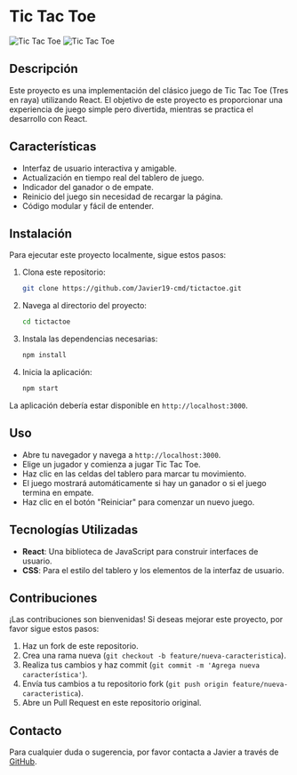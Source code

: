 
# Tic Tac Toe

![Tic Tac Toe](https://img.shields.io/badge/JavaScript-ES6%20%2B-brightgreen) ![Tic Tac Toe](https://img.shields.io/badge/React-17.0.2-blue)

## Descripción

Este proyecto es una implementación del clásico juego de Tic Tac Toe (Tres en raya) utilizando React. El objetivo de este proyecto es proporcionar una experiencia de juego simple pero divertida, mientras se practica el desarrollo con React.

## Características

- Interfaz de usuario interactiva y amigable.
- Actualización en tiempo real del tablero de juego.
- Indicador del ganador o de empate.
- Reinicio del juego sin necesidad de recargar la página.
- Código modular y fácil de entender.

## Instalación

Para ejecutar este proyecto localmente, sigue estos pasos:

1. Clona este repositorio:

   ```bash
   git clone https://github.com/Javier19-cmd/tictactoe.git
   ```

2. Navega al directorio del proyecto:

   ```bash
   cd tictactoe
   ```

3. Instala las dependencias necesarias:

   ```bash
   npm install
   ```

4. Inicia la aplicación:

   ```bash
   npm start
   ```

La aplicación debería estar disponible en `http://localhost:3000`.

## Uso

- Abre tu navegador y navega a `http://localhost:3000`.
- Elige un jugador y comienza a jugar Tic Tac Toe.
- Haz clic en las celdas del tablero para marcar tu movimiento.
- El juego mostrará automáticamente si hay un ganador o si el juego termina en empate.
- Haz clic en el botón "Reiniciar" para comenzar un nuevo juego.

## Tecnologías Utilizadas

- **React**: Una biblioteca de JavaScript para construir interfaces de usuario.
- **CSS**: Para el estilo del tablero y los elementos de la interfaz de usuario.

## Contribuciones

¡Las contribuciones son bienvenidas! Si deseas mejorar este proyecto, por favor sigue estos pasos:

1. Haz un fork de este repositorio.
2. Crea una rama nueva (`git checkout -b feature/nueva-caracteristica`).
3. Realiza tus cambios y haz commit (`git commit -m 'Agrega nueva característica'`).
4. Envía tus cambios a tu repositorio fork (`git push origin feature/nueva-caracteristica`).
5. Abre un Pull Request en este repositorio original.

## Contacto

Para cualquier duda o sugerencia, por favor contacta a Javier a través de [GitHub](https://github.com/Javier19-cmd).
